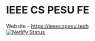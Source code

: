 # IEEE CS PESU FE

Website - https://ieeecspesu.tech <br /> [![Netlify Status](https://api.netlify.com/api/v1/badges/62f5cf5c-ef4c-42cb-8843-5871b7785bdb/deploy-status)](https://app.netlify.com/sites/ieeecspesu/deploys)
